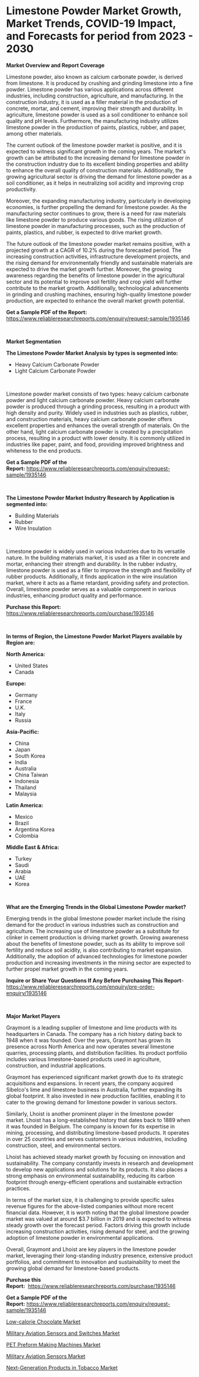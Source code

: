 <p><h1>Limestone Powder Market Growth, Market Trends, COVID-19 Impact, and Forecasts for period from 2023 - 2030</h1></p><p><strong>Market Overview and Report Coverage</strong></p>
<p><p>Limestone powder, also known as calcium carbonate powder, is derived from limestone. It is produced by crushing and grinding limestone into a fine powder. Limestone powder has various applications across different industries, including construction, agriculture, and manufacturing. In the construction industry, it is used as a filler material in the production of concrete, mortar, and cement, improving their strength and durability. In agriculture, limestone powder is used as a soil conditioner to enhance soil quality and pH levels. Furthermore, the manufacturing industry utilizes limestone powder in the production of paints, plastics, rubber, and paper, among other materials.</p><p>The current outlook of the limestone powder market is positive, and it is expected to witness significant growth in the coming years. The market's growth can be attributed to the increasing demand for limestone powder in the construction industry due to its excellent binding properties and ability to enhance the overall quality of construction materials. Additionally, the growing agricultural sector is driving the demand for limestone powder as a soil conditioner, as it helps in neutralizing soil acidity and improving crop productivity.</p><p>Moreover, the expanding manufacturing industry, particularly in developing economies, is further propelling the demand for limestone powder. As the manufacturing sector continues to grow, there is a need for raw materials like limestone powder to produce various goods. The rising utilization of limestone powder in manufacturing processes, such as the production of paints, plastics, and rubber, is expected to drive market growth.</p><p>The future outlook of the limestone powder market remains positive, with a projected growth at a CAGR of 10.2% during the forecasted period. The increasing construction activities, infrastructure development projects, and the rising demand for environmentally friendly and sustainable materials are expected to drive the market growth further. Moreover, the growing awareness regarding the benefits of limestone powder in the agricultural sector and its potential to improve soil fertility and crop yield will further contribute to the market growth. Additionally, technological advancements in grinding and crushing machines, ensuring high-quality limestone powder production, are expected to enhance the overall market growth potential.</p></p>
<p><strong>Get a Sample PDF of the Report:</strong> <a href="https://www.reliableresearchreports.com/enquiry/request-sample/1935146">https://www.reliableresearchreports.com/enquiry/request-sample/1935146</a></p>
<p>&nbsp;</p>
<p><strong>Market Segmentation</strong></p>
<p><strong>The Limestone Powder Market Analysis by types is segmented into:</strong></p>
<p><ul><li>Heavy Calcium Carbonate Powder</li><li>Light Calcium Carbonate Powder</li></ul></p>
<p>&nbsp;</p>
<p><p>Limestone powder market consists of two types: heavy calcium carbonate powder and light calcium carbonate powder. Heavy calcium carbonate powder is produced through a grinding process, resulting in a product with high density and purity. Widely used in industries such as plastics, rubber, and construction materials, heavy calcium carbonate powder offers excellent properties and enhances the overall strength of materials. On the other hand, light calcium carbonate powder is created by a precipitation process, resulting in a product with lower density. It is commonly utilized in industries like paper, paint, and food, providing improved brightness and whiteness to the end products.</p></p>
<p><strong>Get a Sample PDF of the Report:</strong>&nbsp;<a href="https://www.reliableresearchreports.com/enquiry/request-sample/1935146">https://www.reliableresearchreports.com/enquiry/request-sample/1935146</a></p>
<p>&nbsp;</p>
<p><strong>The Limestone Powder Market Industry Research by Application is segmented into:</strong></p>
<p><ul><li>Building Materials</li><li>Rubber</li><li>Wire Insulation</li></ul></p>
<p>&nbsp;</p>
<p><p>Limestone powder is widely used in various industries due to its versatile nature. In the building materials market, it is used as a filler in concrete and mortar, enhancing their strength and durability. In the rubber industry, limestone powder is used as a filler to improve the strength and flexibility of rubber products. Additionally, it finds application in the wire insulation market, where it acts as a flame retardant, providing safety and protection. Overall, limestone powder serves as a valuable component in various industries, enhancing product quality and performance.</p></p>
<p><strong>Purchase this Report:</strong>&nbsp; <a href="https://www.reliableresearchreports.com/purchase/1935146">https://www.reliableresearchreports.com/purchase/1935146</a></p>
<p>&nbsp;</p>
<p><strong>In terms of Region, the Limestone Powder Market Players available by Region are:</strong></p>
<p>
    <p> <strong> North America: </strong>
        <ul>
            <li>United States</li>
            <li>Canada</li>
        </ul>
        </p> 
    <p> <strong> Europe: </strong>
        <ul>
            <li>Germany</li>
            <li>France</li>
            <li>U.K.</li>
            <li>Italy</li>
            <li>Russia</li>
        </ul>
        </p> 
    <p> <strong> Asia-Pacific: </strong>
        <ul>
            <li>China</li>
            <li>Japan</li>
            <li>South Korea</li>
            <li>India</li>
            <li>Australia</li>
            <li>China Taiwan</li>
            <li>Indonesia</li>
            <li>Thailand</li>
            <li>Malaysia</li>
        </ul>
        </p> 
    <p> <strong> Latin America: </strong>
        <ul>
            <li>Mexico</li>
            <li>Brazil</li>
            <li>Argentina Korea</li>
            <li>Colombia</li>
        </ul>
        </p> 
    <p> <strong> Middle East & Africa: </strong>
        <ul>
            <li>Turkey</li>
            <li>Saudi</li>
            <li>Arabia</li>
            <li>UAE</li>
            <li>Korea</li>
        </ul>
    </p>
    </p>
<p>&nbsp;</p>
<p><strong>What are the Emerging Trends in the Global Limestone Powder market?</strong></p>
<p><p>Emerging trends in the global limestone powder market include the rising demand for the product in various industries such as construction and agriculture. The increasing use of limestone powder as a substitute for clinker in cement production is driving market growth. Growing awareness about the benefits of limestone powder, such as its ability to improve soil fertility and reduce soil acidity, is also contributing to market expansion. Additionally, the adoption of advanced technologies for limestone powder production and increasing investments in the mining sector are expected to further propel market growth in the coming years.</p></p>
<p><strong>Inquire or Share Your Questions If Any Before Purchasing This Report</strong>- <a href="https://www.reliableresearchreports.com/enquiry/pre-order-enquiry/1935146">https://www.reliableresearchreports.com/enquiry/pre-order-enquiry/1935146</a></p>
<p>&nbsp;</p>
<p><strong>Major Market Players</strong></p>
<p><p>Graymont is a leading supplier of limestone and lime products with its headquarters in Canada. The company has a rich history dating back to 1948 when it was founded. Over the years, Graymont has grown its presence across North America and now operates several limestone quarries, processing plants, and distribution facilities. Its product portfolio includes various limestone-based products used in agriculture, construction, and industrial applications.</p><p>Graymont has experienced significant market growth due to its strategic acquisitions and expansions. In recent years, the company acquired Sibelco's lime and limestone business in Australia, further expanding its global footprint. It also invested in new production facilities, enabling it to cater to the growing demand for limestone powder in various sectors.</p><p>Similarly, Lhoist is another prominent player in the limestone powder market. Lhoist has a long-established history that dates back to 1889 when it was founded in Belgium. The company is known for its expertise in mining, processing, and distributing limestone-based products. It operates in over 25 countries and serves customers in various industries, including construction, steel, and environmental sectors.</p><p>Lhoist has achieved steady market growth by focusing on innovation and sustainability. The company constantly invests in research and development to develop new applications and solutions for its products. It also places a strong emphasis on environmental sustainability, reducing its carbon footprint through energy-efficient operations and sustainable extraction practices.</p><p>In terms of the market size, it is challenging to provide specific sales revenue figures for the above-listed companies without more recent financial data. However, it is worth noting that the global limestone powder market was valued at around $3.7 billion in 2019 and is expected to witness steady growth over the forecast period. Factors driving this growth include increasing construction activities, rising demand for steel, and the growing adoption of limestone powder in environmental applications.</p><p>Overall, Graymont and Lhoist are key players in the limestone powder market, leveraging their long-standing industry presence, extensive product portfolios, and commitment to innovation and sustainability to meet the growing global demand for limestone-based products.</p></p>
<p><strong>Purchase this Report:</strong>&nbsp;&nbsp;<a href="https://www.reliableresearchreports.com/purchase/1935146">https://www.reliableresearchreports.com/purchase/1935146</a></p>
<p></p>
<p><strong>Get a Sample PDF of the Report:</strong>&nbsp;<a href="https://www.reliableresearchreports.com/enquiry/request-sample/1935146">https://www.reliableresearchreports.com/enquiry/request-sample/1935146</a></p>
<p><p><a href="https://medium.com/@candaceking17/low-calorie-chocolate-market-share-evolution-and-market-growth-trends-2023-2030-34a812da70c7">Low-calorie Chocolate Market</a></p><p><a href="https://medium.com/@noemiharvey05/military-aviation-sensors-and-switches-market-share-evolution-and-market-growth-trends-2023-2030-8684f4dd8b71">Military Aviation Sensors and Switches Market</a></p><p><a href="https://medium.com/@lloydgrimes52/pet-preform-making-machines-market-size-market-outlook-and-market-forecast-2023-to-2030-eea5ffbb2d03">PET Preform Making Machines Market</a></p><p><a href="https://medium.com/@roscoemayer1990/military-aviation-sensors-market-size-and-market-trends-complete-industry-overview-2023-to-2030-b2be27f22bc4">Military Aviation Sensors Market</a></p><p><a href="https://medium.com/@tammyfreeman2022/decoding-next-generation-products-in-tobacco-market-metrics-market-share-trends-and-growth-3d89534234c3">Next-Generation Products in Tobacco Market</a></p></p>